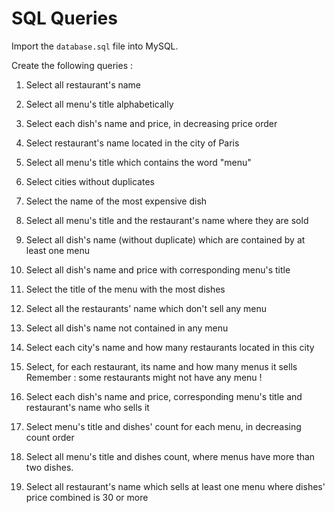 # SQL Queries

Import the `database.sql` file into MySQL.

Create the following queries : 

1. Select all restaurant's name

2. Select all menu's title alphabetically

3. Select each dish's name and price, in decreasing price order

4. Select restaurant's name located in the city of Paris

5. Select all menu's title which contains the word "menu"

6. Select cities without duplicates

7. Select the name of the most expensive dish

8. Select all menu's title and the restaurant's name where they are sold

9. Select all dish's name (without duplicate) which are contained by at least one menu

10. Select all dish's name and price with corresponding menu's title

11. Select the title of the menu with the most dishes

12. Select all the restaurants' name which don't sell any menu

13. Select all dish's name not contained in any menu

14. Select each city's name and how many restaurants located in this city

15. Select, for each restaurant, its name and how many menus it sells Remember : some restaurants might not have any menu !

16. Select each dish's name and price, corresponding menu's title and restaurant's name who sells it

17. Select menu's title and dishes' count for each menu, in decreasing count order

18. Select all menu's title and dishes count, where menus have more than two dishes.

19. Select all restaurant's name which sells at least one menu where dishes' price combined is 30 or more